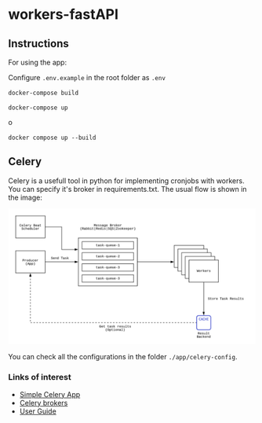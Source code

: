 # workers-fastAPI

## Instructions

For using the app:

Configure `.env.example` in the root folder as `.env`

```
docker-compose build
```

```
docker-compose up
```

o

```
docker compose up --build
```

## Celery 

Celery is a usefull tool in python for implementing cronjobs with workers. You can specify it's broker in requirements.txt. The usual flow is shown in the image:

![](docs/celery-flow.png)

You can check all the configurations in the folder `./app/celery-config`.


### Links of interest
  - [Simple Celery App](https://docs.celeryq.dev/en/stable/getting-started/first-steps-with-celery.html)
  - [Celery brokers](https://docs.celeryq.dev/en/stable/getting-started/backends-and-brokers/index.html)
  - [User Guide](https://docs.celeryq.dev/en/stable/userguide/index.html)
  